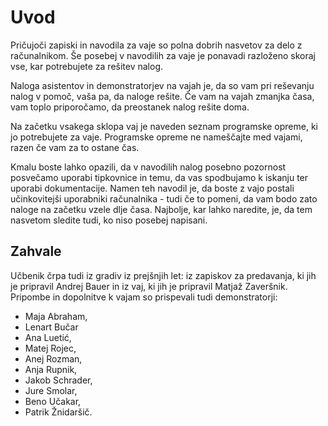 # Uvod

Pričujoči zapiski in navodila za vaje so polna dobrih nasvetov za delo z računalnikom.
Še posebej v navodilih za vaje je ponavadi razloženo skoraj vse, kar potrebujete za rešitev nalog.

Naloga asistentov in demonstratorjev na vajah je, da so vam pri reševanju nalog v pomoč, vaša pa, da naloge rešite. 
Če vam na vajah zmanjka časa, vam toplo priporočamo, da preostanek nalog rešite doma.

Na začetku vsakega sklopa vaj je naveden seznam programske opreme, ki jo potrebujete za vaje.
Programske opreme ne nameščajte med vajami, razen če vam za to ostane čas.

Kmalu boste lahko opazili, da v navodilih nalog posebno pozornost posvečamo uporabi tipkovnice
in temu, da vas spodbujamo k iskanju ter uporabi dokumentacije. Namen teh navodil je, da boste z vajo
postali učinkovitejši uporabniki računalnika - tudi če to pomeni, da vam bodo zato naloge na začetku vzele
dlje časa. Najbolje, kar lahko naredite, je, da tem nasvetom sledite tudi, ko niso posebej napisani.

## Zahvale

Učbenik črpa tudi iz gradiv iz prejšnjih let: iz zapiskov za predavanja, ki jih je pripravil Andrej Bauer in iz vaj, ki jih je pripravil Matjaž Zaveršnik.
Pripombe in dopolnitve k vajam so prispevali tudi demonstratorji:

- Maja Abraham,
- Lenart Bučar
- Ana Luetić,
- Matej Rojec,
- Anej Rozman,
- Anja Rupnik,
- Jakob Schrader,
- Jure Smolar,
- Beno Učakar,
- Patrik Žnidaršič.

